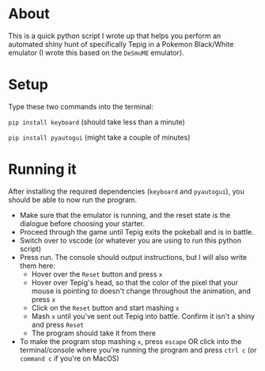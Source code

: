 # About
This is a quick python script I wrote up that helps you perform an automated shiny hunt of specifically Tepig in a Pokemon Black/White emulator (I wrote this based on the `DeSmuME` emulator).

# Setup
Type these two commands into the terminal:

```pip install keyboard``` (should take less than a minute)

```pip install pyautogui``` (might take a couple of minutes)

# Running it
After installing the required dependencies (```keyboard``` and ```pyautogui```), you should be able to now run the program. 

* Make sure that the emulator is running, and the reset state is the dialogue before choosing your starter.
* Proceed through the game until Tepig exits the pokeball and is in battle.
* Switch over to vscode (or whatever you are using to run this python script)
* Press run. The console should output instructions, but I will also write them here:
  * Hover over the ```Reset``` button and press `x`
  * Hover over Tepig's head, so that the color of the pixel that your mouse is pointing to doesn't change throughout the animation, and press `x`
  * Click on the `Reset` button and start mashing `x`
  * Mash `x` until you've sent out Tepig into battle. Confirm it isn't a shiny and press `Reset`
  * The program should take it from there
* To make the program stop mashing `x`, press `escape` OR click into the terminal/console where you're running the program and press `ctrl c` (or `command c` if you're on MacOS)


